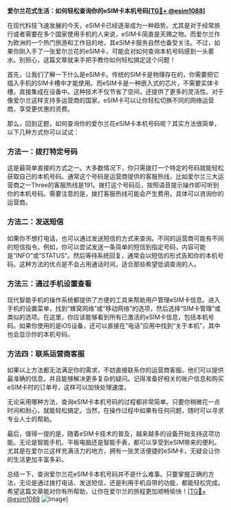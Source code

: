 **爱尔兰花式生活：如何轻松查询你的eSIM卡本机号码[[TG💪+ @esim1088](https://t.me/s/esim1088)]**

在现代科技飞速发展的今天，eSIM卡已经逐渐成为一种趋势。尤其是对于经常旅行或者需要在多个国家使用手机的人来说，eSIM卡简直是天赐之物。而爱尔兰作为欧洲的一个热门旅游和工作目的地，其eSIM卡服务自然也备受关注。不过，如果你刚入手了一张爱尔兰花的eSIM卡，可能会对如何查询本机号码感到一头雾水。别担心，这篇文章就来手把手教你如何轻松搞定这个问题！

首先，让我们了解一下什么是eSIM卡。传统的SIM卡是物理存在的，你需要把它插入手机的SIM卡槽中才能使用。而eSIM卡是一种嵌入式的芯片，不需要实体卡槽，直接集成在设备中。这种技术不仅节省了空间，还提供了更多的灵活性。对于像爱尔兰这样支持多运营商的国家，eSIM卡可以让你轻松切换不同的网络运营商，享受更优惠的资费。

那么，回到正题，如何查询你的爱尔兰花eSIM卡本机号码呢？其实方法很简单，以下几种方式你可以试试：

### 方法一：拨打特定号码

这是最简单直接的方式之一。大多数情况下，你只需拨打一个特定的号码就能轻松获取自己的本机号码。通常这个号码是运营商提供的客服热线，比如爱尔兰三大运营商之一Three的客服热线是191。拨打这个号码后，按照语音提示操作即可听到你的本机号码。需要注意的是，拨打客服热线可能会产生费用，具体可以咨询你的运营商。

### 方法二：发送短信

如果你不想打电话，也可以通过发送短信的方式来查询。不同的运营商可能有不同的短信指令。例如，你可以尝试发送一条简单的短信到指定号码，内容可能是“INFO”或“STATUS”。然后等待系统回复，通常会以短信的形式告知你的本机号码。这种方法的优点是不会占用通话时间，适合那些希望低调查询的人。

### 方法三：通过手机设置查看

现代智能手机的操作系统都提供了方便的工具来帮助用户管理eSIM卡信息。进入手机的设置菜单，找到“蜂窝网络”或“移动网络”的选项，然后选择“SIM卡管理”或类似的选项。在这里，你应该能够看到所有已激活的eSIM卡信息，包括本机号码。如果你使用的是iOS设备，还可以直接在“电话”应用中找到“关于本机”，其中也会显示你的本机号码。

### 方法四：联系运营商客服

如果以上方法都无法满足你的需求，不妨直接联系你的运营商客服。他们可以提供最准确的信息，并且能够解决更多复杂的疑问。记得准备好相关的账户信息和购买eSIM卡时的订单号，这样可以加快处理速度。

无论采用哪种方法，查询eSIM卡本机号码的过程都非常简单。只要你稍微花一点时间和耐心，就能轻松搞定。当然，在操作过程中如果有任何问题，随时可以寻求专业人士的帮助。

最后，值得一提的是，随着eSIM卡技术的普及，越来越多的设备开始支持这项功能。无论是智能手机、平板电脑还是智能手表，都可以享受到eSIM带来的便利。尤其是在爱尔兰这样充满活力的地方，拥有一张灵活便捷的eSIM卡，无疑会让你的生活更加丰富多彩。

总结一下，查询爱尔兰花eSIM卡本机号码并不是什么难事。只要掌握正确的方法，无论是通过拨打电话、发送短信，还是利用手机自带的功能，都能轻松完成。希望这篇文章能对你有所帮助，让你在爱尔兰的旅程更加顺畅愉快！[[TG💪+ @esim1088](https://t.me/s/esim1088) ![Image](https://i.postimg.cc/4NQfJmqS/Snipaste-2025-05-13-00-14-12.png)]